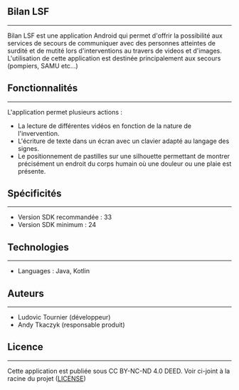 ## Bilan LSF
------------

Bilan LSF est une application Android qui permet d'offrir la possibilité aux services de secours de communiquer avec des personnes atteintes de surdité et de mutité lors d'interventions au travers de videos et d'images.
L'utilisation de cette application est destinée principalement aux secours (pompiers, SAMU etc...)

## Fonctionnalités
------------

L'application permet plusieurs actions :
- La lecture de différentes vidéos en fonction de la nature de l'invervention.
- L'écriture de texte dans un écran avec un clavier adapté au langage des signes.
- Le positionnement de pastilles sur une silhouette permettant de montrer précisément un endroit du corps humain où une douleur ou une plaie est présente.


## Spécificités
------------

- Version SDK recommandée : 33
- Version SDK minimum : 24


## Technologies
------------

- Languages : Java, Kotlin
  

## Auteurs
-------

- Ludovic Tournier (développeur)
- Andy Tkaczyk (responsable produit)


## Licence
-------

Cette application est publiée sous CC BY-NC-ND 4.0 DEED. Voir ci-joint à la racine du projet ([LICENSE](LICENSE.md))

